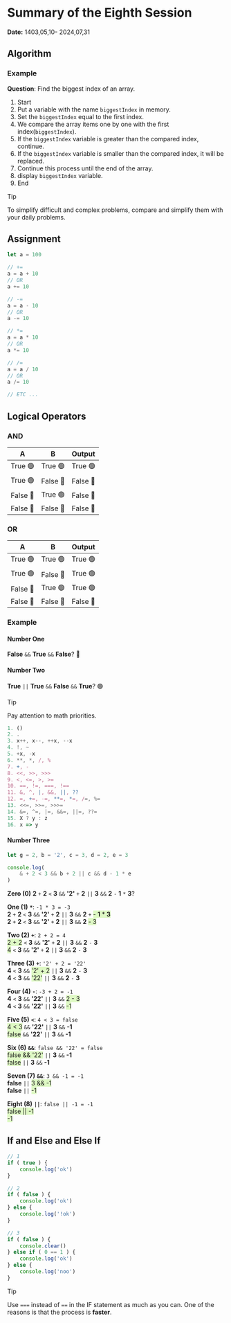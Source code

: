 # Summary of the Eighth Session
**Date:** 1403,05,10- 2024,07,31

## Algorithm

### Example
**Question**: Find the biggest index of an array.
1. Start
2. Put a variable with the name `biggestIndex` in memory.
3. Set the `biggestIndex` equal to the first index.
4. We compare the array items one by one with the first index(`biggestIndex`).
5. If the `biggestIndex` variable is greater than the compared index, continue.
6. If the `biggestIndex` variable is smaller than the compared index, it will be replaced.
7. Continue this process until the end of the array.
8. display `biggestIndex` variable.
9. End

> [!TIP]
> To simplify difficult and complex problems, compare and simplify them with your daily problems.

## Assignment

```js
let a = 100

// +=
a = a + 10 
// OR
a += 10

// -=
a = a - 10 
// OR
a -= 10

// *=
a = a * 10 
// OR
a *= 10

// /=
a = a / 10 
// OR
a /= 10

// ETC ...
```
## Logical Operators

### AND
| A | B | Output |
| ------------- | ------------- | ------------- |
| True 🟢 | True 🟢 | True 🟢 |
| True 🟢 | False 🔴 | False 🔴 |
| False 🔴 | True 🟢 | False 🔴 |
| False 🔴 | False 🔴 | False 🔴 |


### OR
| A | B | Output |
| ------------- | ------------- | ------------- |
| True 🟢 | True 🟢 | True 🟢 |
| True 🟢 | False 🔴 | True 🟢 |
| False 🔴 | True 🟢 | True 🟢 |
| False 🔴 | False 🔴 | False 🔴 |

### Example

#### Number One
**False** `&&` **True** `&&` **False**? 🔴

#### Number Two
**True** `||` **True** `&&` **False** `&&` **True**? 🟢

> [!TIP]
> Pay attention to math priorities.

```js
1. ()
2. .
3. x++, x--, ++x, --x
4. !, ~
5. +x, -x
6. **, *, /, %
7. +, -
8. <<, >>, >>>
9. <, <=, >, >=
10. ==, !=, ===, !==
11. &, ^, |, &&, ||, ??
12. =, +=, -=, **=, *=, /=, %=
13. <<=, >>=, >>>=
14. &=, ^=, |=, &&=, ||=, ??=
15. X ? y : z
16. x => y
```
#### Number Three
```js
let g = 2, b = '2', c = 3, d = 2, e = 3

console.log(
    & + 2 < 3 && b + 2 || c && d - 1 * e
)
```
**Zero (0)** **2** `+` **2** `<` **3** `&&` **'2'** `+` **2** `||` **3** `&&` **2** `-` **1** `*` **3**?

**One (1)** **`*`**: `-1 * 3 = -3`<br>
**2** `+` **2** `<` **3** `&&` **'2'** `+` **2** `||` **3** `&&` **2** `+` <span style="background-color: #DEF9C4 ">- **1** * **3**</span><br>
**2** `+` **2** `<` **3** `&&` **'2'** `+` **2** `||` **3** `&&` **2** <span style="background-color: #DEF9C4 ">- 3</span>

**Two (2)** **`+`**: `2 + 2 = 4`<br>
<span style="background-color: #DEF9C4 ">2 + 2</span> `<` **3** `&&` **'2'** `+` **2** `||` **3** `&&` **2** `-` **3**<br>
<span style="background-color: #DEF9C4 ">4</span> `<` **3** `&&` **'2'** `+` **2** `||` **3** `&&` **2** `-` **3**<br>

**Three (3)** **`+`**: `'2' + 2 = '22'`<br>
**4** `<` **3** `&&` <span style="background-color: #DEF9C4 ">'2' + 2</span> `||` **3** `&&` **2** `-` **3**<br>
**4** `<` **3** `&&` <span style="background-color: #DEF9C4 ">'22'</span> `||` **3** `&&` **2** `-` **3**<br>

**Four (4)** **`-`**: `-3 + 2 = -1`<br>
**4** `<` **3** `&&` **'22'** `||` **3** `&&` <span style="background-color: #DEF9C4 ">2 - 3</span><br>
**4** `<` **3** `&&` **'22'** `||` **3** `&&` <span style="background-color: #DEF9C4 ">-1</span><br>

**Five (5)** **`<`**: `4 < 3 = false`<br>
<span style="background-color: #DEF9C4 ">4 < 3</span> `&&` **'22'** `||` **3** `&&` **-1**<br>
<span style="background-color: #DEF9C4 ">false</span> `&&` **'22'** `||` **3** `&&` **-1**<br>


**Six (6)** **`&&`**: `false && '22' = false`<br>
<span style="background-color: #DEF9C4 ">false && '22'</span> `||` **3** `&&` **-1**<br>
<span style="background-color: #DEF9C4 ">false</span> `||` **3** `&&` **-1**<br>


**Seven (7)** **`&&`**: `3 && -1 = -1`<br>
**false** `||` <span style="background-color: #DEF9C4 ">3 && -1</span><br>
**false** `||` <span style="background-color: #DEF9C4 ">-1</span><br>


**Eight (8)** **`||`**: `false || -1 = -1`<br>
<span style="background-color: #DEF9C4 ">false || -1</span><br>
<span style="background-color: #DEF9C4 ">-1</span><br>

## If and Else and Else If
```js
// 1
if ( true ) {
    console.log('ok')
}

// 2
if ( false ) {
    console.log('ok')
} else {
    console.log('!ok')
}

// 3
if ( false ) {
    console.clear()
} else if ( 0 == 1 ) {
    console.log('ok')
} else {
    console.log('noo')
}
```

> [!TIP]
> Use `===` instead of `==` in the IF statement as much as you can. One of the reasons is that the process is **faster**.
